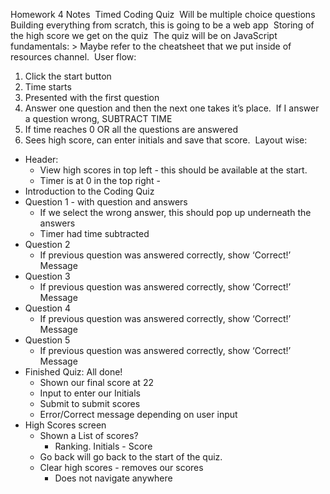Homework 4 Notes
​
Timed Coding Quiz
​
Will be multiple choice questions
​
Building everything from scratch, this is going to be a web app
​
Storing of the high score we get on the quiz
​
The quiz will be on JavaScript fundamentals: > Maybe refer to the cheatsheet that we put inside of resources channel.
​
User flow:

1. Click the start button
2. Time starts
3. Presented with the first question
4. Answer one question and then the next one takes it’s place.
   ​
   If I answer a question wrong, SUBTRACT TIME
   ​
5. If time reaches 0 OR all the questions are answered
6. Sees high score, can enter initials and save that score.
   ​
   Layout wise:

- Header:
  - View high scores in top left - this should be available at the start.
  - Timer is at 0 in the top right -
- Introduction to the Coding Quiz
- Question 1 - with question and answers
  - If we select the wrong answer, this should pop up underneath the answers
  - Timer had time subtracted
- Question 2
  - If previous question was answered correctly, show ‘Correct!’ Message
- Question 3
  - If previous question was answered correctly, show ‘Correct!’ Message
- Question 4
  - If previous question was answered correctly, show ‘Correct!’ Message
- Question 5
  - If previous question was answered correctly, show ‘Correct!’ Message
- Finished Quiz: All done!
  - Shown our final score at 22
  - Input to enter our Initials
  - Submit to submit scores
  - Error/Correct message depending on user input
- High Scores screen
  - Shown a List of scores?
    - Ranking. Initials - Score
  - Go back will go back to the start of the quiz.
  - Clear high scores - removes our scores
    - Does not navigate anywhere

